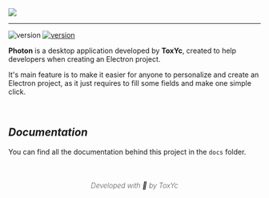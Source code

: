 <img align="center" src="./docs/img/readme-logo.png">

***

![version](https://img.shields.io/badge/version-...-B38F00?style=for-the-badge)
[![version](https://img.shields.io/badge/developed-ToxYc-purple?style=for-the-badge)](https://github.com/srtoxyc)

**Photon** is a desktop application developed by **ToxYc**, created to help developers when creating an Electron project.

It's main feature is to make it easier for anyone to personalize and create an Electron project, as it just requires to fill some fields and make one simple click.

<br>

## ***Documentation***

You can find all the documentation behind this project in the `docs` folder.

<br>

<h5 align="center" style="font-weight: 200;">Developed with &#x1F49B; by ToxYc</h5>